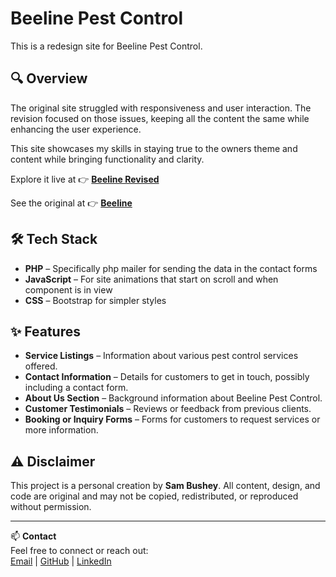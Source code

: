# Beeline Pest Control

This is a redesign site for Beeline Pest Control.

## 🔍 Overview

The original site struggled with responsiveness and user interaction.
The revision focused on those issues, keeping all the content the same while enhancing the user experience.

This site showcases my skills in staying true to the owners theme and content while bringing functionality and clarity.

Explore it live at 👉 [**Beeline Revised**](https://antiquewhite-alligator-927042.hostingersite.com)

See the original at 👉 [**Beeline**](https://www.beelinenw.com)

## 🛠️ Tech Stack

- **PHP** – Specifically php mailer for sending the data in the contact forms
- **JavaScript** – For site animations that start on scroll and when component is in view
- **CSS** – Bootstrap for simpler styles

## ✨ Features

- **Service Listings** – Information about various pest control services offered.
- **Contact Information** – Details for customers to get in touch, possibly including a contact form.
- **About Us Section** – Background information about Beeline Pest Control.
- **Customer Testimonials** – Reviews or feedback from previous clients.
- **Booking or Inquiry Forms** – Forms for customers to request services or more information.

## ⚠️ Disclaimer

This project is a personal creation by **Sam Bushey**. All content, design, and code are original and may not be copied, redistributed, or reproduced without permission.

---

📫 **Contact**  
Feel free to connect or reach out:  
[Email](mailto:Bushey.sam@gmail.com) | [GitHub](https://github.com/ScriptedRemedies) | [LinkedIn](https://linkedin.com/in/busheysam)

